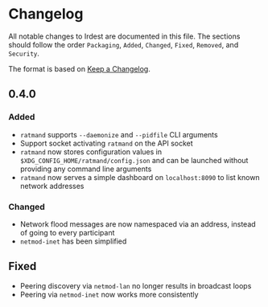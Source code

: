 # Changelog

All notable changes to Irdest are documented in this file. The
sections should follow the order `Packaging`, `Added`, `Changed`,
`Fixed`, `Removed`, and `Security`.

The format is based on [Keep a Changelog](https://keepachangelog.com/en/1.0.0/).


## 0.4.0

### Added

- `ratmand` supports `--daemonize` and `--pidfile` CLI arguments
- Support socket activating `ratmand` on the API socket
- `ratmand` now stores configuration values in
  `$XDG_CONFIG_HOME/ratmand/config.json` and can be launched without
  providing any command line arguments
- `ratmand` now serves a simple dashboard on `localhost:8090` to list
  known network addresses


### Changed

- Network flood messages are now namespaced via an address, instead of
  going to every participant
- `netmod-inet` has been simplified


## Fixed

- Peering discovery via `netmod-lan` no longer results in broadcast
  loops
- Peering via `netmod-inet` now works more consistently
